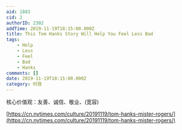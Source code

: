 ```yaml
---
aid: 1883
cid: 2
authorID: 2302
addTime: 2019-11-19T18:15:00.000Z
title: This Tom Hanks Story Will Help You Feel Less Bad
tags:
    - Help
    - Less
    - Feel
    - Bad
    - Hanks
comments: []
date: 2019-11-19T18:15:00.000Z
category: 时政
---
```


核心价值观：友善、诚信、敬业、(宽容)

[https://cn.nytimes.com/culture/20191119/tom-hanks-mister-rogers/](https://cn.nytimes.com/culture/20191119/tom-hanks-mister-rogers/)
